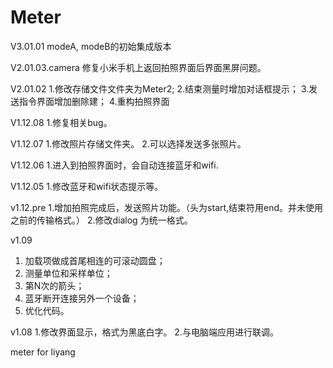 # Meter
V3.01.01
modeA, modeB的初始集成版本


V2.01.03.camera
修复小米手机上返回拍照界面后界面黑屏问题。

V2.01.02
1.修改存储文件文件夹为Meter2;
2.结束测量时增加对话框提示；
3.发送指令界面增加删除建；
4.重构拍照界面


V1.12.08
1.修复相关bug。


V1.12.07
1.修改照片存储文件夹。
2.可以选择发送多张照片。


V1.12.06
1.进入到拍照界面时，会自动连接蓝牙和wifi.


V1.12.05
1.修改蓝牙和wifi状态提示等。

v1.12.pre
1.增加拍照完成后，发送照片功能。（头为start,结束符用end。并未使用之前的传输格式。）
2.修改dialog 为统一格式。



v1.09
  1. 加载项做成首尾相连的可滚动圆盘；
  2. 测量单位和采样单位；
  3. 第N次的箭头；
  4. 蓝牙断开连接另外一个设备；
  5. 优化代码。

v1.08
1.修改界面显示，格式为黑底白字。
2.与电脑端应用进行联调。

meter for liyang
